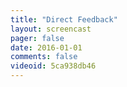 ```yaml
---
title: "Direct Feedback"
layout: screencast 
pager: false
date: 2016-01-01
comments: false
videoid: 5ca938db46
---
```

